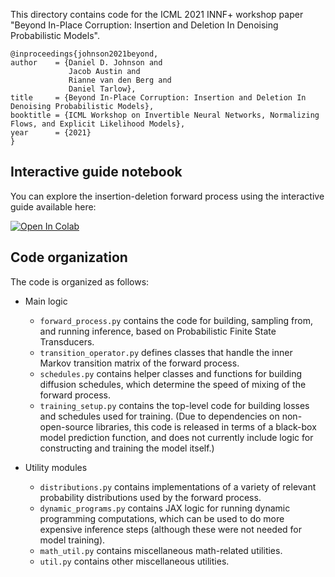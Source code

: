 This directory contains code for the ICML 2021 INNF+ workshop paper "Beyond In-Place
Corruption: Insertion and Deletion In Denoising Probabilistic Models".

```
@inproceedings{johnson2021beyond,
author    = {Daniel D. Johnson and
             Jacob Austin and
             Rianne van den Berg and
             Daniel Tarlow},
title     = {Beyond In-Place Corruption: Insertion and Deletion In Denoising Probabilistic Models},
booktitle = {ICML Workshop on Invertible Neural Networks, Normalizing Flows, and Explicit Likelihood Models},
year      = {2021}
}
```

## Interactive guide notebook

You can explore the insertion-deletion forward process using the interactive guide available here:

[![Open In Colab](https://colab.research.google.com/assets/colab-badge.svg)][notebook_demo]

[notebook_demo]: https://colab.research.google.com/github/google-research/google-research/blob/master/d3pm/insertdelete/Insertion_and_Deletion_Forward_Process_Guide.ipynb

## Code organization

The code is organized as follows:

- Main logic
  - `forward_process.py` contains the code for building, sampling from, and running inference, based on Probabilistic Finite State Transducers.
  - `transition_operator.py` defines classes that handle the inner Markov transition matrix of the forward process.
  - `schedules.py` contains helper classes and functions for building diffusion schedules, which determine the speed of mixing of the forward process.
  - `training_setup.py` contains the top-level code for building losses and schedules used for training. (Due to dependencies on non-open-source libraries, this code is released in terms of a black-box model prediction function, and does not currently include logic for constructing and training the model itself.)

- Utility modules
  - `distributions.py` contains implementations of a variety of relevant probability distributions used by the forward process.
  - `dynamic_programs.py` contains JAX logic for running dynamic programming computations, which can be used to do more expensive inference steps (although these were not needed for model training).
  - `math_util.py` contains miscellaneous math-related utilities.
  - `util.py` contains other miscellaneous utilities.

